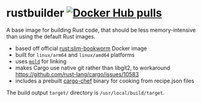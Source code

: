 # rustbuilder [![Docker Hub pulls](https://img.shields.io/docker/pulls/jameshiew/rustbuilder?style=flat-square)](https://hub.docker.com/r/jameshiew/rustbuilder/tags)

A base image for building Rust code, that should be less memory-intensive than using the default Rust images.

- based off official [rust:slim-bookworm](https://hub.docker.com/_/rust) Docker image
- built for `linux/arm64` and `linux/amd64` platforms
- uses [`mold`](https://github.com/rui314/mold) for linking
- makes Cargo use native git rather than libgit2, to workaround <https://github.com/rust-lang/cargo/issues/10583>
- includes a prebuilt [cargo-chef](https://github.com/LukeMathWalker/cargo-chef) binary for cooking from recipe.json files

The build output `target/` directory is `/usr/local/build/target`.
